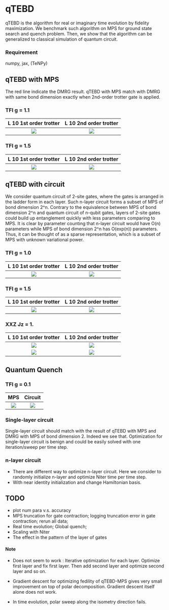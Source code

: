 # qTEBD

qTEBD is the algorithm for real or imaginary time evolution by fidelity maximization. We benchmark such algorithm on MPS for ground state search and quench problem. Then, we show that the algorithm can be generalized to classical simulation of quantum circuit.


### Requirement

numpy, jax, (TeNPy)


## qTEBD with MPS

The red line indicate the DMRG result. qTEBD with MPS match with DMRG with same bond dimension exactly when 2nd-order trotter gate is applied.
 
### TFI g = 1.1
L 10 1st order trotter       |  L 10 2nd order trotter
:---------------------------:|:-------------------------:
![](figure/TFI/finite_L10_g1.1_1st.png)   |  ![](figure/TFI/finite_L10_g1.1_2nd.png)

### TFI g = 1.5
L 10 1st order trotter       |  L 10 2nd order trotter
:---------------------------:|:-------------------------:
![](figure/TFI/finite_L10_g1.5_1st.png)   |  ![](figure/TFI/finite_L10_g1.5_2nd.png)


## qTEBD with circuit

We consider quantum circuit of 2-site gates, where the gates is arranged in the ladder form in each layer. Such n-layer circuit forms a subset of MPS of bond dimension 2^n. Contrary to the equivalence between MPS of bond dimension 2^n and quantum circuit of n-qubit gates, layers of 2-site gates could build up entanglement quickly with less parameters comparing to MPS. It is clear by parameter counting that n-layer circuit would have O(n) parameters while MPS of bond dimension 2^n has O(exp(n)) parameters. Thus, it can be thought of as a sparse representation, which is a subset of MPS with unknown variational power. 


### TFI g = 1.0
L 10 1st order trotter       |  L 10 2nd order trotter
:---------------------------:|:-------------------------:
![](figure/TFI/circuit_L10_g1.0_1st.png)   |  ![](figure/TFI/circuit_L10_g1.0_2nd.png)


### TFI g = 1.5
L 10 1st order trotter       |  L 10 2nd order trotter
:---------------------------:|:-------------------------:
![](figure/TFI/circuit_L10_g1.5_1st.png)   |  ![](figure/TFI/circuit_L10_g1.5_2nd.png)

### XXZ Jz = 1.
L 10 1st order trotter       |  L 10 2nd order trotter
:---------------------------:|:-------------------------:
![](figure/XXZ/circuit_L10_g1.0_1st.png)   |  ![](figure/XXZ/circuit_L10_g1.0_2nd.png)
![](figure/XXZ/scaling_L10_g1.0_1st.png)   |  ![](figure/XXZ/scaling_L10_g1.0_2nd.png)


## Quantum Quench
### TFI g = 0.1
MPS       |  Circuit
:---------------------------:|:-------------------------:
![](figure/time_evolv_TFI/mps_L11_g0.1_1st.png)  |  ![](figure/time_evolv_TFI/circuit_L11_g0.1_1st.png)


### Single-layer circuit

Single-layer circuit should match with the result of qTEBD with MPS and DMRG with MPS of bond dimension 2. Indeed we see that. Optimization for single-layer circuit is benign and could be easily solved with one iteration/sweep per time step.

### n-layer circuit

* There are different way to optimize n-layer circuit. Here we consider to randomly initialize n-layer and optimize Niter time per time step.
* With near identity initialization and change Hamiltonian basis.


## TODO
* plot num para v.s. accuracy
* MPS truncation for gate contraction; logging truncation error in gate contraction; rerun all data;
* Real time evolution; Global quench; 
* Scaling with Niter
* The effect in the pattern of the layer of gates

#### Note
* Does not seem to work : Iterative optimization for each layer. Optimize first layer and fix first layer. Then add second layer and optimize second layer and so on.
* Gradient descent for optimizing fedility of qTEBD-MPS gives very small improvement on top of polar decomposition. Gradient descent itself alone does not work.

* In time evolution, polar sweep along the isometry direction fails.


